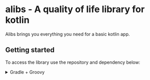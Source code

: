 # alibs - A quality of life library for kotlin

Alibs brings you everything you need for a basic kotlin app.

## Getting started

To access the library use the repository and dependency below:
<details>
  <summary>Gradle + Groovy</summary>
  ```gradle
    
  ```
</details>

## Features
<details>
<summary>Includes jetbrains exposed ORM</summary>

The [**jetbrains exposed**](https://github.com/JetBrains/Exposed) orm is built for kotlin and includes many great
functionalities.
Usable drivers with our inbuilt DatabaseManager are:

- mysql
- mariadb
- postgres
</details>
<details>
<summary>Includes flyway migrations</summary>

Flyway migrations combines flawlessly with exposed and offers a great way to manage your database migrations.
</details>
<details>
<summary>Includes TheFruxz Ascend kotlin library</summary>

[**TheFruxz's Ascend**](https://github.com/TheFruxz/Ascend) kotlin library is great and brings many utility classes to kotlin.
</details>
<details>
<summary>Includes the Ktor library</summary>
Ktor is a great kotlin library for creating web applications. It also delivers a fully functional http client api using okhttp.
</details>
<details>
<summary>Includes KotlinX Coroutines and Serialization</summary>

KotlinX Coroutines and Serialization are great kotlin libraries for async programming and json serialization.
</details>
<details>
<summary>Includes GSON</summary>

GSON is a great json serialization library.
</details>
<details>
<summary>Includes lombok</summary>

Lombok is a great library for reducing boilerplate code.
</details>
<details>
<summary>Includes dotenv-kotlin</summary>

dotenv-kotlin is a great library for loading environment variables from a .env file.
</details>
<details>
<summary>Includes jedis client</summary>

Jedis is great for accessing a redis server and caching there.
</details>
